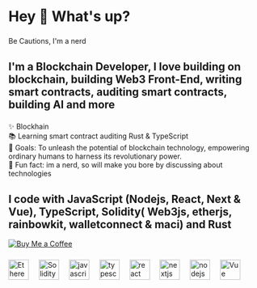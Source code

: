 <h1 align="left">Hey 👋 What's up?</h1>

###

<p align="left"> Be Cautions, I'm a nerd  </p>

###

<h2 align="left">I'm a Blockchain Developer, I love building on blockchain, building Web3 Front-End, writing smart contracts, auditing smart contracts, building AI and more </h2>

###

<p align="left">✨ Blockhain <br>📚 Learning smart contract auditing Rust & TypeScript <br>🎯 Goals: To unleash the potential of blockchain technology, empowering ordinary humans to harness its revolutionary power. <br>🎲 Fun fact: im a nerd, so will make you bore by discussing about technologies </p>

###

<h2 align="left">I code with JavaScript (Nodejs, React, Next & Vue), TypeScript, Solidity( Web3js, etherjs, rainbowkit, walletconnect & maci) and Rust </h2>

[![Buy Me a Coffee](https://img.shields.io/badge/Buy%20Me%20a%20Coffee-support-yellow.svg)](https://www.buymeacoffee.com/mdabdullsaz)

###

<div align="left">
  <img src="https://www.svgrepo.com/show/428658/ethereum-crypto-cryptocurrency-2.svg" height="40" alt="Ethereum logo" />
  <img width="12" />
  <img src="https://www.svgrepo.com/show/374088/solidity.svg" height="40" alt="Solidity logo" />
  <img width="12" />
  <img src="https://cdn.jsdelivr.net/gh/devicons/devicon/icons/javascript/javascript-original.svg" height="40" alt="javascript logo"  />
  <img width="12" />
  <img src="https://cdn.jsdelivr.net/gh/devicons/devicon/icons/typescript/typescript-original.svg" height="40" alt="typescript logo"  />
  <img width="12" />
  <img src="https://cdn.jsdelivr.net/gh/devicons/devicon/icons/react/react-original.svg" height="40" alt="react logo"  />
  <img width="12" />
  <img src="https://cdn.jsdelivr.net/gh/devicons/devicon/icons/nextjs/nextjs-original.svg" height="40" alt="nextjs logo"  />
  <img width="12" />
  <img src="https://cdn.jsdelivr.net/gh/devicons/devicon/icons/nodejs/nodejs-original.svg" height="40" alt="nodejs logo"  />
  <img width="12" />
  <img src="https://cdn.jsdelivr.net/gh/devicons/devicon@latest/icons/vuejs/vuejs-original.svg" height="40" alt="Vue logo"  />
  <img width="12" />  
</div>

###

